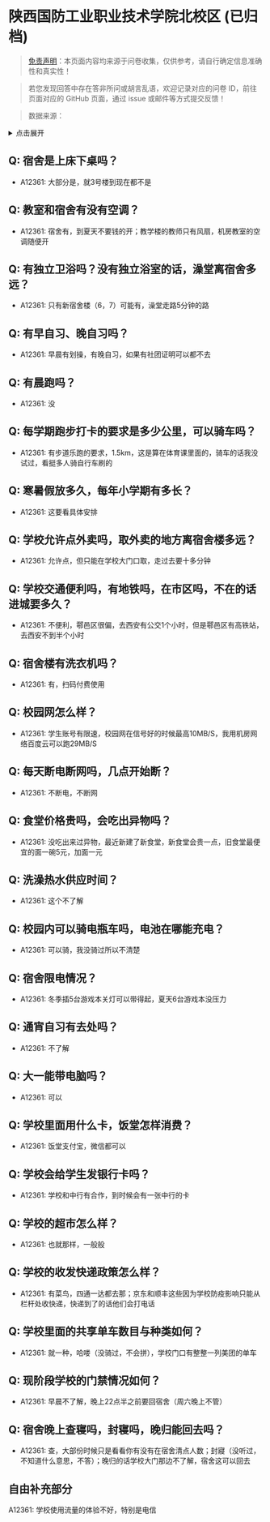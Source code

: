 # 陕西国防工业职业技术学院北校区 (已归档)

> [免责声明](https://colleges.chat/#_3)：本页面内容均来源于问卷收集，仅供参考，请自行确定信息准确性和真实性！

> 若您发现回答中存在答非所问或胡言乱语，欢迎记录对应的问卷 ID，前往页面对应的 GitHub 页面，通过 issue 或邮件等方式提交反馈！

> 数据来源：

<details><summary>点击展开</summary>
<ul>
<li>A12361: 匿名 (2022 年 06 月)</li>
</ul>
</details>

## Q: 宿舍是上床下桌吗？

- A12361: 大部分是，就3号楼到现在都不是

## Q: 教室和宿舍有没有空调？

- A12361: 宿舍有，到夏天不要钱的开；教学楼的教师只有风扇，机房教室的空调随便开

## Q: 有独立卫浴吗？没有独立浴室的话，澡堂离宿舍多远？

- A12361: 只有新宿舍楼（6，7）可能有，澡堂走路5分钟的路

## Q: 有早自习、晚自习吗？

- A12361: 早晨有划操，有晚自习，如果有社团证明可以都不去

## Q: 有晨跑吗？

- A12361: 没

## Q: 每学期跑步打卡的要求是多少公里，可以骑车吗？

- A12361: 有步道乐跑的要求，1.5km，这是算在体育课里面的，骑车的话我没试过，看挺多人骑自行车刷的

## Q: 寒暑假放多久，每年小学期有多长？

- A12361: 这要看具体安排

## Q: 学校允许点外卖吗，取外卖的地方离宿舍楼多远？

- A12361: 允许点，但只能在学校大门口取，走过去要十多分钟

## Q: 学校交通便利吗，有地铁吗，在市区吗，不在的话进城要多久？

- A12361: 不便利，鄠邑区很偏，去西安有公交1个小时，但是鄠邑区有高铁站，去西安不到半个小时

## Q: 宿舍楼有洗衣机吗？

- A12361: 有，扫码付费使用

## Q: 校园网怎么样？

- A12361: 学生账号有限速，校园网在信号好的时候最高10MB/S，我用机房网络百度云可以跑29MB/S

## Q: 每天断电断网吗，几点开始断？

- A12361: 不断电，不断网

## Q: 食堂价格贵吗，会吃出异物吗？

- A12361: 没吃出来过异物，最近新建了新食堂，新食堂会贵一点，旧食堂最便宜的面一碗5元，加面一元

## Q: 洗澡热水供应时间？

- A12361: 这个不了解

## Q: 校园内可以骑电瓶车吗，电池在哪能充电？

- A12361: 可以骑，我没骑过所以不清楚

## Q: 宿舍限电情况？

- A12361: 冬季插5台游戏本关灯可以带得起，夏天6台游戏本没压力

## Q: 通宵自习有去处吗？

- A12361: 不了解

## Q: 大一能带电脑吗？

- A12361: 可以

## Q: 学校里面用什么卡，饭堂怎样消费？

- A12361: 饭堂支付宝，微信都可以

## Q: 学校会给学生发银行卡吗？

- A12361: 学校和中行有合作，到时候会有一张中行的卡

## Q: 学校的超市怎么样？

- A12361: 也就那样，一般般

## Q: 学校的收发快递政策怎么样？

- A12361: 有菜鸟，四通一达都去那；京东和顺丰这些因为学校防疫影响只能从栏杆处收快递，快递到了的话他们会打电话

## Q: 学校里面的共享单车数目与种类如何？

- A12361: 就一种，哈喽（没骑过，不会拼），学校门口有整整一列美团的单车

## Q: 现阶段学校的门禁情况如何？

- A12361: 早晨不了解，晚上22点半之前要回宿舍（周六晚上不管）

## Q: 宿舍晚上查寝吗，封寝吗，晚归能回去吗？

- A12361: 查，大部份时候只是看看你有没有在宿舍清点人数；封寢（没听过，不知道什么意思，不答）；晚归的话学校大门那边不了解，宿舍这可以回去

## 自由补充部分

A12361: 学校使用流量的体验不好，特别是电信